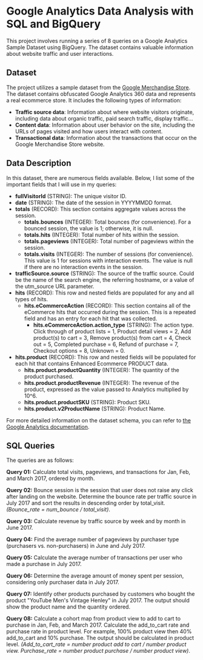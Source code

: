# Google Analytics Data Analysis with SQL and BigQuery

This project involves running a series of 8 queries on a Google Analytics Sample Dataset using BigQuery. The dataset contains valuable information about website traffic and user interactions.

## Dataset

The project utilizes a sample dataset from the [Google Merchandise Store](https://www.googlemerchandisestore.com/shop.axd/Home?utm_source=Partners&utm_medium=affiliate&utm_campaign=Data%20Share%20Promo). The dataset contains obfuscated Google Analytics 360 data and represents a real ecommerce store. It includes the following types of information:

- **Traffic source data**: Information about where website visitors originate, including data about organic traffic, paid search traffic, display traffic...
- **Content data**: Information about user behavior on the site, including the URLs of pages visited and how users interact with content.
- **Transactional data**: Information about the transactions that occur on the Google Merchandise Store website.
  
## Data Description

In this dataset, there are numerous fields available. Below, I list some of the important fields that I will use in my queries:

- **fullVisitorId** (STRING): The unique visitor ID.
- **date** (STRING): The date of the session in YYYYMMDD format.
- **totals** (RECORD): This section contains aggregate values across the session.
  - **totals.bounces** (INTEGER): Total bounces (for convenience). For a bounced session, the value is 1; otherwise, it is null.
  - **totals.hits** (INTEGER): Total number of hits within the session.
  - **totals.pageviews** (INTEGER): Total number of pageviews within the session.
  - **totals.visits** (INTEGER): The number of sessions (for convenience). This value is 1 for sessions with interaction events. The value is null if there are no interaction events in the session.
- **trafficSource.source** (STRING): The source of the traffic source. Could be the name of the search engine, the referring hostname, or a value of the utm_source URL parameter.
- **hits** (RECORD): This row and nested fields are populated for any and all types of hits.
  - **hits.eCommerceAction** (RECORD): This section contains all of the eCommerce hits that occurred during the session. This is a repeated field and has an entry for each hit that was collected.
    - **hits.eCommerceAction.action_type** (STRING): The action type. Click through of product lists = 1, Product detail views = 2, Add product(s) to cart = 3, Remove product(s) from cart = 4, Check out = 5, Completed purchase = 6, Refund of purchase = 7, Checkout options = 8, Unknown = 0.
- **hits.product** (RECORD): This row and nested fields will be populated for each hit that contains Enhanced Ecommerce PRODUCT data.
  - **hits.product.productQuantity** (INTEGER): The quantity of the product purchased.
  - **hits.product.productRevenue** (INTEGER): The revenue of the product, expressed as the value passed to Analytics multiplied by 10^6.
  - **hits.product.productSKU** (STRING): Product SKU.
  - **hits.product.v2ProductName** (STRING): Product Name.

For more detailed information on the dataset schema, you can refer to [the Google Analytics documentation](https://support.google.com/analytics/answer/3437719?hl=en).

## SQL Queries

The queries are as follows:

**Query 01:** Calculate total visits, pageviews, and transactions for Jan, Feb, and March 2017, ordered by month.

**Query 02:** Bounce session is the session that user does not raise any click after landing on the website. Determine the bounce rate per traffic source in July 2017 and sort the results in descending order by total_visit. *(Bounce_rate = num_bounce / total_visit)*.

**Query 03:** Calculate revenue by traffic source by week and by month in June 2017.

**Query 04:** Find the average number of pageviews by purchaser type (purchasers vs. non-purchasers) in June and July 2017.

**Query 05:** Calculate the average number of transactions per user who made a purchase in July 2017.

**Query 06:** Determine the average amount of money spent per session, considering only purchaser data in July 2017.

**Query 07:** Identify other products purchased by customers who bought the product "YouTube Men's Vintage Henley" in July 2017. The output should show the product name and the quantity ordered.

**Query 08:** Calculate a cohort map from product view to add to cart to purchase in Jan, Feb, and March 2017. Calculate the add_to_cart rate and purchase rate in product level. For example, 100% product view then 40% add_to_cart and 10% purchase. The output should be calculated in product level. *(Add_to_cart_rate = number product  add to cart / number product view. Purchase_rate = number product purchase / number product view)*.
